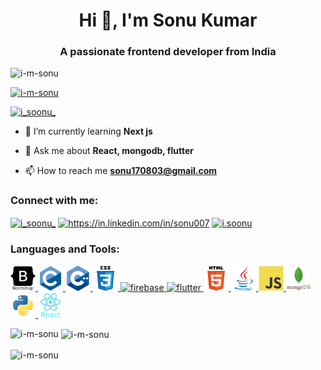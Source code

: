 <h1 align="center">Hi 👋, I'm Sonu Kumar</h1>
<h3 align="center">A passionate frontend developer from India</h3>

<p align="left"> <img src="https://komarev.com/ghpvc/?username=i-m-sonu&label=Profile%20views&color=0e75b6&style=flat" alt="i-m-sonu" /> </p>

<p align="left"> <a href="https://github.com/ryo-ma/github-profile-trophy"><img src="https://github-profile-trophy.vercel.app/?username=i-m-sonu" alt="i-m-sonu" /></a> </p>

<p align="left"> <a href="https://twitter.com/i_soonu_" target="blank"><img src="https://img.shields.io/twitter/follow/i_soonu_?logo=twitter&style=for-the-badge" alt="i_soonu_" /></a> </p>

- 🌱 I’m currently learning **Next js**



- 💬 Ask me about **React, mongodb, flutter**

- 📫 How to reach me **sonu170803@gmail.com**

<h3 align="left">Connect with me:</h3>
<p align="left">
<a href="https://twitter.com/i_soonu_" target="blank"><img align="center" src="https://raw.githubusercontent.com/rahuldkjain/github-profile-readme-generator/master/src/images/icons/Social/twitter.svg" alt="i_soonu_" height="30" width="40" /></a>
<a href="https://linkedin.com/in/https://in.linkedin.com/in/sonu007" target="blank"><img align="center" src="https://raw.githubusercontent.com/rahuldkjain/github-profile-readme-generator/master/src/images/icons/Social/linked-in-alt.svg" alt="https://in.linkedin.com/in/sonu007" height="30" width="40" /></a>
<a href="https://instagram.com/i.soonu" target="blank"><img align="center" src="https://raw.githubusercontent.com/rahuldkjain/github-profile-readme-generator/master/src/images/icons/Social/instagram.svg" alt="i.soonu" height="30" width="40" /></a>
</p>

<h3 align="left">Languages and Tools:</h3>
<p align="left"> <a href="https://getbootstrap.com" target="_blank" rel="noreferrer"> <img src="https://raw.githubusercontent.com/devicons/devicon/master/icons/bootstrap/bootstrap-plain-wordmark.svg" alt="bootstrap" width="40" height="40"/> </a> <a href="https://www.cprogramming.com/" target="_blank" rel="noreferrer"> <img src="https://raw.githubusercontent.com/devicons/devicon/master/icons/c/c-original.svg" alt="c" width="40" height="40"/> </a> <a href="https://www.w3schools.com/cpp/" target="_blank" rel="noreferrer"> <img src="https://raw.githubusercontent.com/devicons/devicon/master/icons/cplusplus/cplusplus-original.svg" alt="cplusplus" width="40" height="40"/> </a> <a href="https://www.w3schools.com/css/" target="_blank" rel="noreferrer"> <img src="https://raw.githubusercontent.com/devicons/devicon/master/icons/css3/css3-original-wordmark.svg" alt="css3" width="40" height="40"/> </a> <a href="https://firebase.google.com/" target="_blank" rel="noreferrer"> <img src="https://www.vectorlogo.zone/logos/firebase/firebase-icon.svg" alt="firebase" width="40" height="40"/> </a> <a href="https://flutter.dev" target="_blank" rel="noreferrer"> <img src="https://www.vectorlogo.zone/logos/flutterio/flutterio-icon.svg" alt="flutter" width="40" height="40"/> </a> <a href="https://www.w3.org/html/" target="_blank" rel="noreferrer"> <img src="https://raw.githubusercontent.com/devicons/devicon/master/icons/html5/html5-original-wordmark.svg" alt="html5" width="40" height="40"/> </a> <a href="https://www.java.com" target="_blank" rel="noreferrer"> <img src="https://raw.githubusercontent.com/devicons/devicon/master/icons/java/java-original.svg" alt="java" width="40" height="40"/> </a> <a href="https://developer.mozilla.org/en-US/docs/Web/JavaScript" target="_blank" rel="noreferrer"> <img src="https://raw.githubusercontent.com/devicons/devicon/master/icons/javascript/javascript-original.svg" alt="javascript" width="40" height="40"/> </a> <a href="https://www.mongodb.com/" target="_blank" rel="noreferrer"> <img src="https://raw.githubusercontent.com/devicons/devicon/master/icons/mongodb/mongodb-original-wordmark.svg" alt="mongodb" width="40" height="40"/> </a> <a href="https://www.python.org" target="_blank" rel="noreferrer"> <img src="https://raw.githubusercontent.com/devicons/devicon/master/icons/python/python-original.svg" alt="python" width="40" height="40"/> </a> <a href="https://reactjs.org/" target="_blank" rel="noreferrer"> <img src="https://raw.githubusercontent.com/devicons/devicon/master/icons/react/react-original-wordmark.svg" alt="react" width="40" height="40"/> </a> </p>

<p><img align="left" src="https://github-readme-stats.vercel.app/api/top-langs?username=i-m-sonu&show_icons=true&locale=en&layout=compact" alt="i-m-sonu" /></p>

<p>&nbsp;<img align="center" src="https://github-readme-stats.vercel.app/api?username=i-m-sonu&show_icons=true&locale=en" alt="i-m-sonu" /></p>

<p><img align="center" src="https://github-readme-streak-stats.herokuapp.com/?user=i-m-sonu&" alt="i-m-sonu" /></p>
